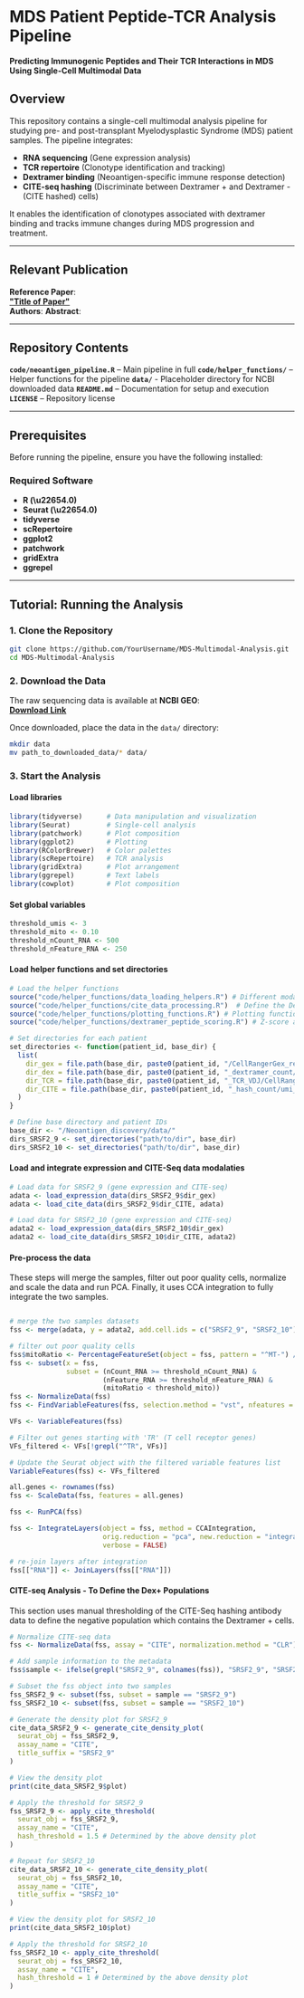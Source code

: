 # MDS Patient Peptide-TCR Analysis Pipeline

**Predicting Immunogenic Peptides and Their TCR Interactions in MDS Using Single-Cell Multimodal Data**

## Overview

This repository contains a single-cell multimodal analysis pipeline for studying pre- and post-transplant Myelodysplastic Syndrome (MDS) patient samples. The pipeline integrates:

- **RNA sequencing** (Gene expression analysis)
- **TCR repertoire** (Clonotype identification and tracking)
- **Dextramer binding** (Neoantigen-specific immune response detection)
- **CITE-seq hashing** (Discriminate between Dextramer + and Dextramer - (CITE hashed) cells)

It enables the identification of clonotypes associated with dextramer binding and tracks immune changes during MDS progression and treatment.

---

## Relevant Publication

**Reference Paper**:  
[**"Title of Paper"**](https://doi.org/xxxxx)  
**Authors**: 
**Abstract**:  

---

## Repository Contents

**`code/neoantigen_pipeline.R`** – Main pipeline in full
**`code/helper_functions/`** – Helper functions for the pipeline
**`data/`** - Placeholder directory for NCBI downloaded data
**`README.md`** – Documentation for setup and execution  
**`LICENSE`** – Repository license  

---

## Prerequisites

Before running the pipeline, ensure you have the following installed:

### Required Software
- **R (\u22654.0)**
- **Seurat (\u22654.0)**
- **tidyverse**
- **scRepertoire**
- **ggplot2**
- **patchwork**
- **gridExtra**
- **ggrepel**
---

## Tutorial: Running the Analysis

### 1. Clone the Repository

```bash
git clone https://github.com/YourUsername/MDS-Multimodal-Analysis.git
cd MDS-Multimodal-Analysis
```

### 2. Download the Data

The raw sequencing data is available at **NCBI GEO**:  
**[Download Link](https://www.ncbi.nlm.nih.gov/geo/query/acc.cgi?acc=GSEXXXXX)**

Once downloaded, place the data in the `data/` directory:

```bash
mkdir data
mv path_to_downloaded_data/* data/
```

### 3. Start the Analysis

#### Load libraries

```r
library(tidyverse)      # Data manipulation and visualization
library(Seurat)         # Single-cell analysis
library(patchwork)      # Plot composition
library(ggplot2)        # Plotting
library(RColorBrewer)   # Color palettes
library(scRepertoire)   # TCR analysis
library(gridExtra)      # Plot arrangement
library(ggrepel)        # Text labels
library(cowplot)        # Plot composition
```

#### Set global variables

```r
threshold_umis <- 3
threshold_mito <- 0.10
threshold_nCount_RNA <- 500
threshold_nFeature_RNA <- 250
```

#### Load helper functions and set directories

```r
# Load the helper functions
source("code/helper_functions/data_loading_helpers.R") # Different modality data loadings and integrations
source("code/helper_functions/cite_data_processing.R")  # Define the Dex+ population using cite-seq manual thresholding
source("code/helper_functions/plotting_functions.R") # Plotting functions
source("code/helper_functions/dextramer_peptide_scoring.R") # Z-score analysis for peptide clonotype pairs

# Set directories for each patient
set_directories <- function(patient_id, base_dir) {
  list(
    dir_gex = file.path(base_dir, paste0(patient_id, "/CellRangerGex_results")),
    dir_dex = file.path(base_dir, paste0(patient_id, "_dextramer_count/umi_count")),
    dir_TCR = file.path(base_dir, paste0(patient_id, "_TCR_VDJ/CellRangerVdj_results")),
    dir_CITE = file.path(base_dir, paste0(patient_id, "_hash_count/umi_count"))
  )
}

# Define base directory and patient IDs
base_dir <- "/Neoantigen_discovery/data/"
dirs_SRSF2_9 <- set_directories("path/to/dir", base_dir)
dirs_SRSF2_10 <- set_directories("path/to/dir", base_dir)

```
#### Load and integrate expression and CITE-Seq data modalaties

```r
# Load data for SRSF2_9 (gene expression and CITE-seq)
adata <- load_expression_data(dirs_SRSF2_9$dir_gex)
adata <- load_cite_data(dirs_SRSF2_9$dir_CITE, adata)

# Load data for SRSF2_10 (gene expression and CITE-seq)
adata2 <- load_expression_data(dirs_SRSF2_10$dir_gex)
adata2 <- load_cite_data(dirs_SRSF2_10$dir_CITE, adata2)

```
#### Pre-process the data

These steps will merge the samples, filter out poor quality cells, normalize and scale the data and run PCA. Finally, it uses CCA integration to fully integrate the two samples.

```r

# merge the two samples datasets
fss <- merge(adata, y = adata2, add.cell.ids = c("SRSF2_9", "SRSF2_10"), project = "MDS_pre_post_transplant")

# filter out poor quality cells
fss$mitoRatio <- PercentageFeatureSet(object = fss, pattern = "^MT-") / 100
fss <- subset(x = fss, 
              subset = (nCount_RNA >= threshold_nCount_RNA) & 
                       (nFeature_RNA >= threshold_nFeature_RNA) & 
                       (mitoRatio < threshold_mito))
fss <- NormalizeData(fss)
fss <- FindVariableFeatures(fss, selection.method = "vst", nfeatures = 4000)

VFs <- VariableFeatures(fss)

# Filter out genes starting with 'TR' (T cell receptor genes)
VFs_filtered <- VFs[!grepl("^TR", VFs)]

# Update the Seurat object with the filtered variable features list
VariableFeatures(fss) <- VFs_filtered

all.genes <- rownames(fss)
fss <- ScaleData(fss, features = all.genes)

fss <- RunPCA(fss)

fss <- IntegrateLayers(object = fss, method = CCAIntegration, 
                       orig.reduction = "pca", new.reduction = "integrated.cca",
                       verbose = FALSE)

# re-join layers after integration
fss[["RNA"]] <- JoinLayers(fss[["RNA"]])

```

#### CITE-seq Analysis - To Define the Dex+ Populations

This section uses manual thresholding of the CITE-Seq hashing antibody data to define the negative population which contains the Dextramer + cells.

```r
# Normalize CITE-seq data
fss <- NormalizeData(fss, assay = "CITE", normalization.method = "CLR")

# Add sample information to the metadata
fss$sample <- ifelse(grepl("SRSF2_9", colnames(fss)), "SRSF2_9", "SRSF2_10")

# Subset the fss object into two samples
fss_SRSF2_9 <- subset(fss, subset = sample == "SRSF2_9")
fss_SRSF2_10 <- subset(fss, subset = sample == "SRSF2_10")

# Generate the density plot for SRSF2_9
cite_data_SRSF2_9 <- generate_cite_density_plot(
  seurat_obj = fss_SRSF2_9,
  assay_name = "CITE",
  title_suffix = "SRSF2_9"
)

# View the density plot
print(cite_data_SRSF2_9$plot)

# Apply the threshold for SRSF2_9
fss_SRSF2_9 <- apply_cite_threshold(
  seurat_obj = fss_SRSF2_9,
  assay_name = "CITE",
  hash_threshold = 1.5 # Determined by the above density plot
)

# Repeat for SRSF2_10
cite_data_SRSF2_10 <- generate_cite_density_plot(
  seurat_obj = fss_SRSF2_10,
  assay_name = "CITE",
  title_suffix = "SRSF2_10"
)

# View the density plot for SRSF2_10
print(cite_data_SRSF2_10$plot)

# Apply the threshold for SRSF2_10
fss_SRSF2_10 <- apply_cite_threshold(
  seurat_obj = fss_SRSF2_10,
  assay_name = "CITE",
  hash_threshold = 1 # Determined by the above density plot
)

```


